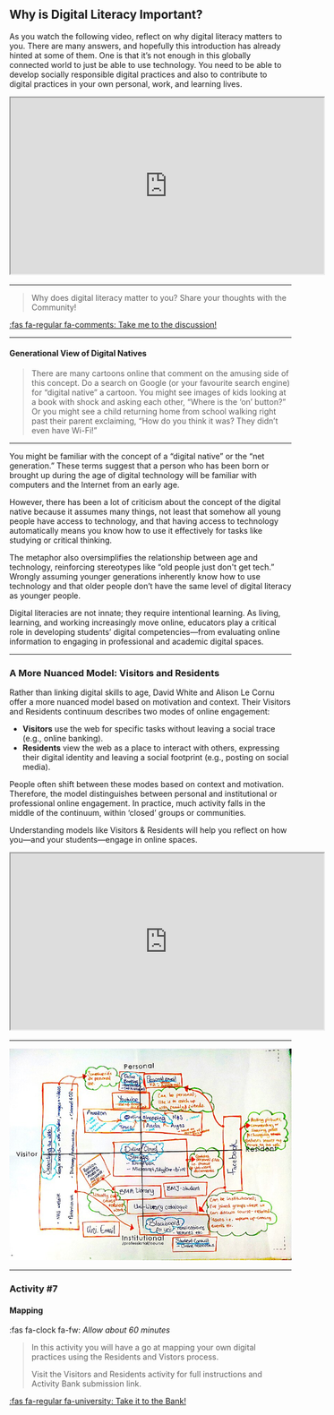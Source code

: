 ## Why is Digital Literacy Important?

As you watch the following video, reflect on why digital literacy matters to you. There are many answers, and hopefully this introduction has already hinted at some of them. One is that it’s not enough in this globally connected world to just be able to use technology. You need to be able to develop socially responsible digital practices and also to contribute to digital practices in your own personal, work, and learning lives.

  <div class="video-container-16by9">
    <iframe
      width="560"
      height="315"
      src="https://www.youtube.com/embed/p2k3C-iB88w?si=IX3YuU17WCThGj2A&amp;controls=0"></iframe>
  </div>

* * *

> Why does digital literacy matter to you? Share your thoughts with the Community!

[:fas fa-regular fa-comments: Take me to the discussion!](https://elearn.waikato.ac.nz/ " :class=button")

* * *
#### Generational View of Digital Natives

> There are many cartoons online that comment on the amusing side of this concept. Do a search on Google (or your favourite search engine) for “digital native” a cartoon. You might see images of kids looking at a book with shock and asking each other, “Where is the ‘on’ button?” Or you might see a child returning home from school walking right past their parent exclaiming, “How do you think it was? They didn’t even have Wi-Fi!”

* * *

You might be familiar with the concept of a “digital native” or the “net generation.” These terms suggest that a person who has been born or brought up during the age of digital technology will be familiar with computers and the Internet from an early age.

However, there has been a lot of criticism about the concept of the digital native because it assumes many things, not least that somehow all young people have access to technology, and that having access to technology automatically means you know how to use it effectively for tasks like studying or critical thinking.

The metaphor also oversimplifies the relationship between age and technology, reinforcing stereotypes like “old people just don't get tech.” Wrongly assuming younger generations inherently know how to use technology and that older people don’t have the same level of digital literacy as younger people.

Digital literacies are not innate; they require intentional learning. As living, learning, and working increasingly move online, educators play a critical role in developing students’ digital competencies—from evaluating online information to engaging in professional and academic digital spaces.

* * *

### A More Nuanced Model: Visitors and Residents

Rather than linking digital skills to age, David White and Alison Le Cornu offer a more nuanced model based on motivation and context. Their Visitors and Residents continuum describes two modes of online engagement:

- **Visitors** use the web for specific tasks without leaving a social trace (e.g., online banking).
- **Residents** view the web as a place to interact with others, expressing their digital identity and leaving a social footprint (e.g., posting on social media).

People often shift between these modes based on context and motivation. Therefore, the model distinguishes between personal and institutional or professional online engagement. In practice, much activity falls in the middle of the continuum, within ‘closed’ groups or communities.

Understanding models like Visitors & Residents will help you reflect on how you—and your students—engage in online spaces.

  <div class="video-container-16by9">
    <iframe
      width="560"
      height="315"
      src="https://www.youtube.com/embed/sPOG3iThmRI?si=hE8vkDPnqX0VmE5b"></iframe>
  </div>

* * *

![Visitors and residents map](images/800px-A_Visitors_&_Residents_map_of_online_engagement.jpg)

* * *

### Activity #7
#### Mapping
:fas fa-clock fa-fw: *Allow about 60 minutes*
> In this activity you will have a go at mapping your own digital practices using the Residents and Vistors process.
>
> Visit the Visitors and Residents activity for full instructions and Activity Bank submission link.

[:fas fa-regular fa-university: Take it to the Bank!](https://elearn.waikato.ac.nz/ ":class=button")

